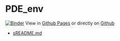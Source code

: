 # PDE_env
[![Binder](https://mybinder.org/badge_logo.svg)](https://mybinder.org/v2/gh/RaffaeleParadiso/Partial_differential_equations/HEAD)
View in [Github Pages]([https://tomcam.github.io/least-github-pages/](https://raffaeleparadiso.github.io/Partial_differential_equations/)) or directly on [Github]([https://github.com/tomcam/least-github-pages/](https://github.com/RaffaeleParadiso/Partial_differential_equations)) 
* [sREADME.md](/least-github-pages/add-github-pages-preview.html)
